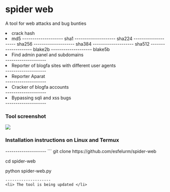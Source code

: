 # spider web

A tool for web attacks and bug bunties 

<li> crack hash <li>
md5
--------------------
sha1
--------------------
sha224
--------------------
sha256
--------------------
sha384
--------------------
sha512
--------------------
blake2b
--------------------
blake5b 
<li> Find admin panel and subdomains </li>
--------------------
<li> Reporter of blogfa sites with different user agents </li>
--------------------
<li> Reporter Aparat </li>
--------------------
<li> Cracker of blogfa accounts </li>
--------------------
<li> Bypassing sqli and xss bugs </li>
--------------------
<h3> Tool screenshot </h3>
<a href="https://t.me/esfelurm" target="_blank"><img src="https://s2.uupload.ir/files/img_20230118_120030_648_sgys.jpg" border="0"/></a>
<h3>Installation instructions on Linux and Termux </h3>
--------------------
``` 
git clone https://github.com/esfelurm/spider-web

cd spider-web

python spider-web.py
```
--------------------
<li> The tool is being updated </li>


